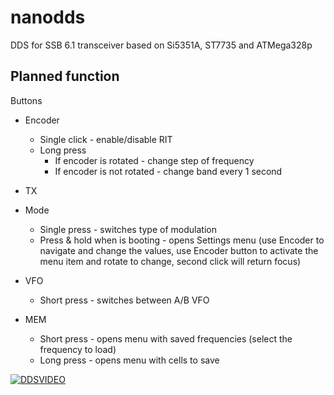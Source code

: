 # nanodds
DDS for SSB 6.1 transceiver based on Si5351A, ST7735 and ATMega328p

## Planned function

Buttons

- Encoder
  * Single click - enable/disable RIT
  * Long press
    * If encoder is rotated - change step of frequency
    * If encoder is not rotated - change band every 1 second
- TX
- Mode
  * Single press - switches type of modulation
  * Press & hold when is booting - opens Settings menu 
  (use Encoder to navigate and change the values, 
  use Encoder button to activate the menu item and rotate to change, 
  second click will return focus)

- VFO
  * Short press - switches between A/B VFO
- MEM
  * Short press - opens menu with saved frequencies (select the frequency to load)
  * Long press - opens menu with cells to save     

[![DDSVIDEO](http://img.youtube.com/vi/lzqhjerMn1Q/0.jpg)](http://www.youtube.com/watch?v=lzqhjerMn1Q)
